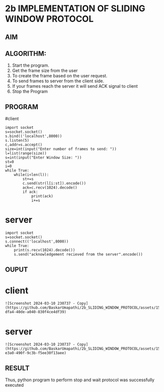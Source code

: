 # 2b IMPLEMENTATION OF SLIDING WINDOW PROTOCOL
## AIM
## ALGORITHM:
1. Start the program.
2. Get the frame size from the user
3. To create the frame based on the user request.
4. To send frames to server from the client side.
5. If your frames reach the server it will send ACK signal to client
6. Stop the Program
## PROGRAM
#client
```
import socket
s=socket.socket()
s.bind(('localhost',8000))
s.listen(5)
c,addr=s.accept()
size=int(input("Enter number of frames to send: "))
l=list(range(size))
s=int(input("Enter Window Size: "))
st=0
i=0
while True:
    while(i<len(l)):
        st+=s
        c.send(str(l[i:st]).encode())
        ack=c.recv(1024).decode()
        if ack:
            print(ack)
            i+=s

```

# server
```
import socket
s=socket.socket()
s.connect(('localhost',8000))
while True:
    print(s.recv(1024).decode())
    s.send("acknowledgement recieved from the server".encode())
```
## OUPUT
# client
```
![Screenshot 2024-03-10 230737 - Copy](https://github.com/BaskarUmapathi/2b_SLIDING_WINDOW_PROTOCOL/assets/151434098/6cb64ef1-dfa4-40de-a040-830f4ce4df39)

```
# server
```
![Screenshot 2024-03-10 230737 - Copy](https://github.com/BaskarUmapathi/2b_SLIDING_WINDOW_PROTOCOL/assets/151434098/4f0adad4-e3a0-490f-9c3b-f5ee30f13aee)

```

## RESULT
Thus, python program to perform stop and wait protocol was successfully executed
